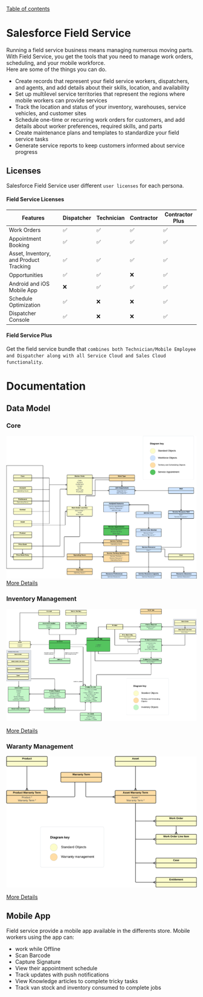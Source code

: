 [Table of contents](../Documentation.md)
# Salesforce Field Service
Running a field service business means managing numerous moving parts. With Field Service, you get the tools that you need to manage work orders, scheduling, and your mobile workforce.\
Here are some of the things you can do.

- Create records that represent your field service workers, dispatchers, and agents, and add details about their skills, location, and availability
- Set up multilevel service territories that represent the regions where mobile workers can provide services
- Track the location and status of your inventory, warehouses, service vehicles, and customer sites
- Schedule one-time or recurring work orders for customers, and add details about worker preferences, required skills, and parts
- Create maintenance plans and templates to standardize your field service tasks
- Generate service reports to keep customers informed about service progress

## Licenses
Salesforce Field Service user different `user licenses` for each persona.

#### Field Service Licenses
|Features | Dispatcher | Technician | Contractor | Contractor Plus
|--|--|--|--|--|
|Work Orders|✅|✅|✅|✅
|Appointment Booking|✅|✅|✅|✅
|Asset, Inventory, and Product Tracking|✅|✅|✅|✅
|Opportunities|✅|✅|❌|✅
|Android and iOS Mobile App|❌|✅|✅|✅
|Schedule Optimization|✅|❌|❌|✅
|Dispatcher Console|✅|❌|❌|✅

#### Field Service Plus
Get the field service bundle that `combines both Technician/Mobile Employee and Dispatcher along with all Service Cloud and Sales Cloud functionality`.



# Documentation

## Data Model

### Core
![Data Model Core](../../Images/CTA%20-%20Diagrams%20-%20FSL%20-%20Core.png)
[More Details](https://developer.salesforce.com/docs/atlas.en-us.field_service_dev.meta/field_service_dev/fsl_dev_soap_core.htm)
### Inventory Management
![Data Model Inventory Management](../../Images/CTA%20-%20Diagrams%20-%20FSL%20-%20Inventory%20Management.png)

[More Details](https://developer.salesforce.com/docs/atlas.en-us.field_service_dev.meta/field_service_dev/fsl_dev_soap_inventory.htm)

### Waranty Management
![Data Model Warranty Management](../../Images/CTA%20-%20Diagrams%20-%20FSL%20-%20Warranty%20Management.png)

[More Details](https://developer.salesforce.com/docs/atlas.en-us.field_service_dev.meta/field_service_dev/fsl_dev_soap_warranty.htm)

## Mobile App
Field service provide a mobile app available in the differents store. Mobile workers using the app can:
- work while Offline
- Scan Barcode
- Capture Signature
- View their appointment schedule
- Track updates with push notifications
- View Knowledge articles to complete tricky tasks
- Track van stock and inventory consumed to complete jobs